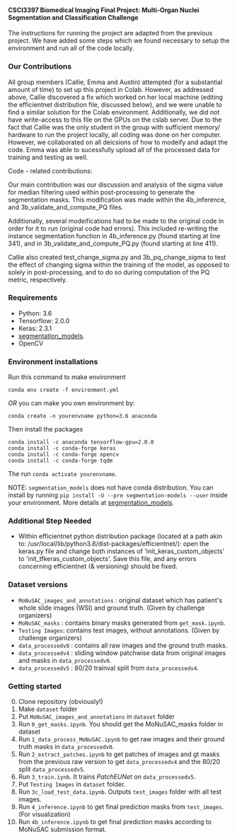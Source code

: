 #### CSCI3397 Biomedical Imaging Final Project: Multi-Organ Nuclei Segmentation and Classification Challenge

The instructions for running the project are adapted from the previous project. We have added some steps which we found necessary to setup the environment and run all of the code locally. 

### Our Contributions

All group members (Callie, Emma and Austin) attempted (for a substantial amount of time) to set up this project in Colab. However, as addressed above, Callie discovered a fix which worked on her local machine (editing the efficientnet distribution file, discussed below), and we were unable to find a similar solution for the Colab environment. Additionally, we did not have write-access to this file on the GPUs on the cslab server. Due to the fact that Callie was the only student in the group with sufficient memory/ hardware to run the project locally, all coding was done on her computer. However, we collaborated on all deicsions of how to modeify and adapt the code. Emma was able to sucessfully upload all of the processed data for training and testing as well. 

Code - related contributions: 

Our main contribution was our discussion and analysis of the sigma value for median filtering used within post-processing to generate the segmentation masks. This modification was made within the 4b_inference, and 3b_validate_and_compute_PQ files.

Additionally, several modeifications had to be made to the original code in order for it to run (original code had errors). This included re-writing the instance segmentation function in 4b_inference.py (found starting at line 341), and in 3b_validate_and_compute_PQ.py (found starting at line 411).

Callie also created test_change_sigma.py and 3b_pq_change_sigma to test the effect of changing sigma within the training of the model, as opposed to solely in post-processing, and to do so during computation of the PQ metric, respectively.

### Requirements
* Python: 3.6
* Tensorflow: 2.0.0
* Keras: 2.3.1
* [segmentation_models](https://segmentation-models.readthedocs.io/en/latest/install.html).
* OpenCV

### Environment installations

Run this command to make environment

```
conda env create -f environment.yml
```

*OR* you can make you own environment by:

```
conda create -n yourenvname python=3.6 anaconda
```

Then install the packages

```
conda install -c anaconda tensorflow-gpu=2.0.0
conda install -c conda-forge keras
conda install -c conda-forge opencv
conda install -c conda-forge tqdm
```

The run `conda activate yourenvname`.

NOTE: `segmentation_models` does not have conda distribution. You can install by running `pip install -U --pre segmentation-models --user` inside your environment. More details at [segmentation_models](https://segmentation-models.readthedocs.io/en/latest/install.html).

### Additional Step Needed
* Within efficientnet python distribution package (located at a path akin to: /usr/local/lib/python3.8/dist-packages/efficientnet/): open the keras.py file and change both instances of 'init_keras_custom_objects' to 'init_tfkeras_custom_objects'. Save this file, and any errors concerning efficientnet (& versioning) should be fixed.

### Dataset versions

* `MoNuSAC_images_and_annotations` : original dataset which has patient's whole slide images (WSI) and ground truth. (Given by challenge organizers)
* `MoNuSAC_masks` : contains binary masks generated from `get_mask.ipynb`.
* `Testing Images`: contains test images, without annotations. (Given by challenge organizers)
* `data_processedv0` : contains all raw images and the ground truth masks.
* `data_processedv4` : sliding window patchwise data from original images and masks in `data_processedv0`.
* `data_processedv5` : 80/20 trainval split from `data_processedv4`.

### Getting started

0. Clone repository (obviously!)
1. Make `dataset` folder
2. Put `MoNuSAC_images_and_annotations` in `dataset` folder
3. Run `0_get_masks.ipynb`. You should get the MoNuSAC_masks folder in dataset
4. Run `1_data_process_MoNuSAC.ipynb` to get raw images and their ground truth masks in `data_processedv0`. 
5. Run `2_extract_patches.ipynb` to get patches of images and gt masks from the previous raw version to get `data_processedv4` and the 80/20 split `data_processedv5`.
6. Run `3_train.iynb`. It trains *PatchEUNet* on `data_processedv5`.
7. Put `Testing Images` in `dataset` folder.
8. Run `3c_load_test_data.ipynb`. Outputs `test_images` folder with all test images.
8. Run `4_inference.ipynb` to get final prediction masks from `test_images`. (For visualization)
9. Run `4b_inference.ipynb` to get final prediction masks according to MoNuSAC submission format.




